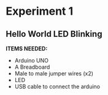 # Experiment 1
## Hello World LED Blinking
__ITEMS NEEDED:__
* Arduino UNO
* A Breadboard
* Male to male jumper wires (x2)
* LED 
* USB cable to connect the arduino
